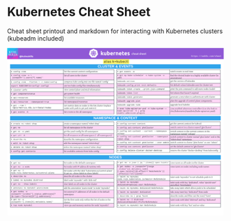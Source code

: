 # Kubernetes Cheat Sheet
Cheat sheet printout and markdown for interacting with Kubernetes clusters (kubeadm included)

[![Kubernetes Cheat Sheet Cover](kubeskills-cheat-sheet-cover.png)](https://github.com/kubeskills/cheat-sheet/blob/main/k8s-cheat-sheet.pdf)


